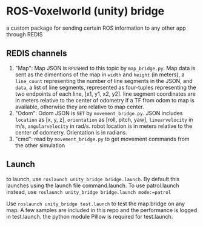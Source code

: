 # ROS-Voxelworld (unity) bridge

a custom package for sending certain ROS information to any other app through REDIS

## REDIS channels

1. "Map": Map JSON is `RPUSH`ed to this topic by `map_bridge.py`. Map data is sent as the dimentions of the map in `width` and `height` (in meters), a `line_count` representing the number of line segments in the JSON, and `data`, a list of line segments, represented as four-tuples representing the two endpoints of each line, [x1, y1, x2, y2]. line segment coordinates are in meters relative to the center of odometry if a TF from odom to map is available, otherwise they are relative to map center.
2. "Odom": Odom JSON is `SET` by `movement_bridge.py`. JSON includes `location` as [x, y, z], `orientation` as [roll, pitch, yaw], `linearvelocity` in m/s, `angularvelocity` in rad/s. robot location is in meters relative to the center of odometry. Orientation is in radians.
3. "cmd": read by `movement_bridge.py` to get movement commands from the other simulation

## Launch

to launch, use `roslaunch unity_bridge bridge.launch`. By default this launches using the launch file command.launch. To use patrol.launch instead, use `roslaunch unity_bridge bridge.launch mode:=patrol`

Use `roslaunch unity_bridge test.launch` to test the map bridge on any map. A few samples are included in this repo and the performance is logged in test.launch. the python module Pillow is required for test.launch.
